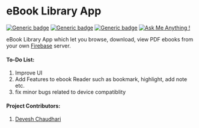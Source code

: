 # eBook Library App
[![Generic badge](https://img.shields.io/badge/Status-Pre_Alpha-orange.svg)](https://www.ephrine.in/)
[![Generic badge](https://img.shields.io/badge/Version-0.0.1-green.svg)](https://www.ephrine.in/)
[![Generic badge](https://img.shields.io/badge/License-Apache_License_2.0-green.svg)](https://github.com/ephrine/eBook-Library/blob/master/LICENSE)
[![Ask Me Anything !](https://img.shields.io/badge/Ask%20me-anything-1abc9c.svg)](https://www.facebook.com/deveshrx)


eBook Library App which let you browse, download, view PDF ebooks from your own [Firebase](http://firebase.google.com) server.

#### To-Do List:
1) Improve UI
2) Add Features to ebook Reader such as bookmark, highlight, add note etc.
3) fix minor bugs related to device compatiblity

#### Project Contributors:
1) [Devesh Chaudhari](https://github.com/DeveshRx)
